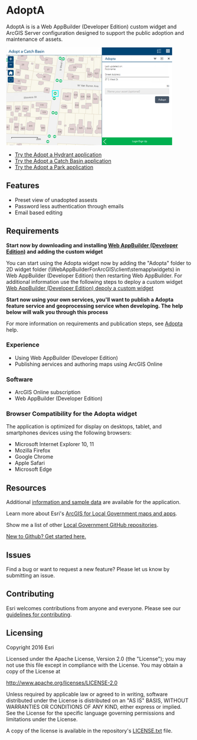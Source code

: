 # AdoptA

AdoptA is is a Web AppBuilder (Developer Edition) custom widget and ArcGIS Server configuration designed to support the public adoption and maintenance of assets.

[![Image of Adopta application](adopta.png "Adopta application")](http://links.esri.com/localgovernment/tryit/adoptacatchbasin/)

* [Try the Adopt a Hydrant application](http://links.esri.com/localgovernment/tryit/adoptahydrant/)
* [Try the Adopt a Catch Basin application](http://links.esri.com/localgovernment/tryit/adoptacatchbasin/)
* [Try the Adopt a Park application](http://links.esri.com/localgovernment/tryit/adoptapark/)

## Features
* Preset view of unadopted assests
* Password less authentication through emails
* Email based editing

## Requirements

**Start now by downloading and installing [Web AppBuilder (Developer Edition)](https://developers.arcgis.com/web-appbuilder/) and adding the custom widget**

You can start using the Adopta widget now by adding the "Adopta" folder to 2D widget folder (\WebAppBuilderForArcGIS\client\stemapp\widgets) in Web AppBuilder (Developer Edition) then restarting Web AppBuilder. For additional information use the following steps to deploy a custom widget [Web AppBuilder (Developer Edition) depoly a custom widget](https://developers.arcgis.com/web-appbuilder/guide/deploy-custom-widget-and-theme.htm)

**Start now using your own services, you'll want to publish a Adopta feature service and geoprocessing service when developing. The help below will walk you through this process**

For more information on requirements and publication steps, see [Adopta ](http://links.esri.com/localgovernment/help/adopta/) help.

### Experience

* Using Web AppBuilder (Developer Edition)
* Publishing aervices and authoring maps using ArcGIS Online

### Software
* ArcGIS Online subscription
* Web AppBuilder (Developer Edition)

### Browser Compatibility for the Adopta widget
The application is optimized for display on desktops, tablet, and smartphones devices using the following browsers:
* Microsoft Internet Explorer 10, 11
* Mozilla Firefox
* Google Chrome
* Apple Safari
* Microsoft Edge

## Resources

Additional [information and sample data](http://links.esri.com/localgovernment/download/adopta/) are available for the application.

Learn more about Esri's [ArcGIS for Local Government maps and apps](http://solutions.arcgis.com/local-government/).

Show me a list of other [Local Government GitHub repositories](http://esri.github.io/#Local-Government).

[New to Github? Get started here.](http://htmlpreview.github.com/?https://github.com/Esri/esri.github.com/blob/master/help/esri-getting-to-know-github.html)

## Issues

Find a bug or want to request a new feature?  Please let us know by submitting an issue.

## Contributing

Esri welcomes contributions from anyone and everyone.
Please see our [guidelines for contributing](https://github.com/esri/contributing).

## Licensing

Copyright 2016 Esri

Licensed under the Apache License, Version 2.0 (the "License"); you may not use this file except in compliance with the License. You may obtain a copy of the License at

   http://www.apache.org/licenses/LICENSE-2.0

Unless required by applicable law or agreed to in writing, software distributed under the License is distributed on an "AS IS" BASIS, WITHOUT WARRANTIES OR CONDITIONS OF ANY KIND, either express or implied. See the License for the specific language governing permissions and limitations under the License.

A copy of the license is available in the repository's
[LICENSE.txt](LICENSE.txt) file.
